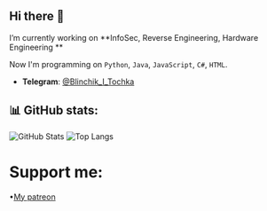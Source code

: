 ## Hi there 👋

I’m currently working on **InfoSec, Reverse Engineering, Hardware Engineering **

Now I'm programming on `Python`, `Java`, `JavaScript`, `C#`, `HTML`.

- **Telegram**: [@Blinchik_I_Tochka](https://t.me/@Blinchik_I_Tochka)

<!--
**DeepBlackHole/DeepBlackHole** is a ✨ _special_ ✨ repository because its `README.md` (this file) appears on your GitHub profile.

Here are some ideas to get you started:


- 🌱 I’m currently learning ...
- 👯 I’m looking to collaborate on ...
- 🤔 I’m looking for help with ...
- 💬 Ask me about ...
- 📫 How to reach me: ...
- 😄 Pronouns: ...
- ⚡ Fun fact: ...
-->
## 📊 GitHub stats:
![GitHub Stats](https://github-readme-stats.vercel.app/api?username=DeepBlackHole&show_icons=true&theme=radical)
![Top Langs](https://github-readme-stats.vercel.app/api/top-langs/?username=DeepBlackHole&layout=compact&theme=radical)

# Support me:
•[My patreon](https://www.patreon.com/c/DeepBlackHole/membership)


